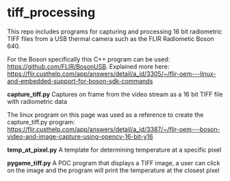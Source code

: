 # tiff_processing

This repo includes programs for capturing and processing 16 bit radiometric TIFF files from a USB thermal camera such as the FLIR Radiometic Boson 640.


For the Boson specifically this C++ program can be used: https://github.com/FLIR/BosonUSB. Explained more here: https://flir.custhelp.com/app/answers/detail/a_id/3305/~/flir-oem---linux-and-embedded-support-for-boson-sdk-commands

**capture_tiff.py**
Captures on frame from the video stream as a 16 bit TIFF file with radiometric data

The linux program on this page was used as a reference to create the capture_tiff.py program: https://flir.custhelp.com/app/answers/detail/a_id/3387/~/flir-oem---boson-video-and-image-capture-using-opencv-16-bit-y16

**temp_at_pixel.py**
A template for determining temperature at a specific pixel

**pygame_tiff.py**
A POC program that displays a TIFF image, a user can click on the image and the program will print the temperature at the closest pixel


